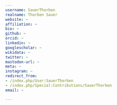 ```yaml
---
username: SauerThorben
realname: Thorben Sauer
website: ~
affiliation: ~
bio: ~
github: ~
orcid: ~
linkedin: ~
googlescholar: ~
wikidata: ~
twitter: ~
mastodon-url: ~
meta: ~
instagram: ~
redirect_from:
- /index.php/User:SauerThorben
- /index.php/Special:Contributions/SauerThorben
email: ~

---
```

